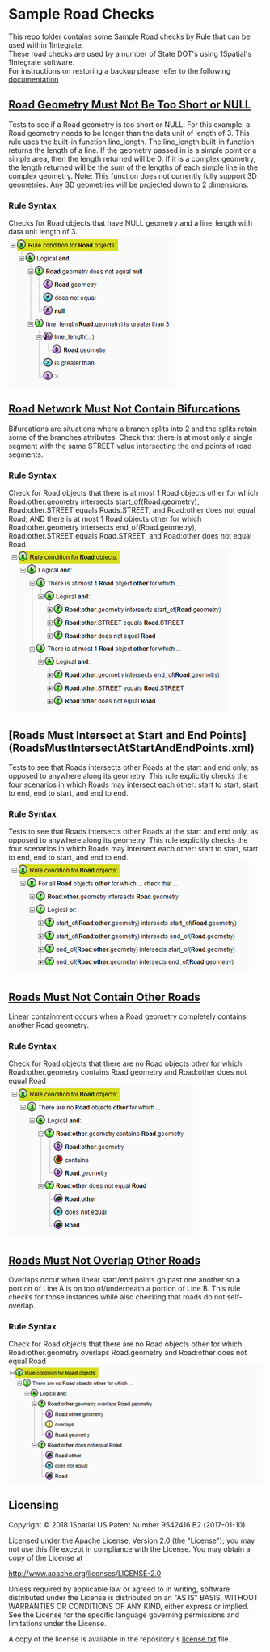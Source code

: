 # Sample Road Checks
This repo folder contains some Sample Road checks by Rule that can be used within 1Integrate.  
These road checks are used by a number of State DOT's using 1Spatial's 1Integrate software.  
For instructions on restoring a backup please refer to the following [documentation](https://1spatial.com/documentation/1integrate/v2_3/Topics/Backup_Restore.htm?Highlight=Restore%20Backup%20Rules)

## [Road Geometry Must Not Be Too Short or NULL](RoadGeometryMustNotBeTooShortOrNull.xml)
Tests to see if a Road geometry is too short or NULL. For this example, a Road geometry needs to be longer than the data unit of length of 3. This rule uses the built-in function line_length. The line_length built-in function returns the length of a line. If the geometry passed in is a simple point or a simple area, then the length returned will be 0. If it is a complex geometry, the length returned will be the sum of the lengths of each simple line in the complex geometry. Note: This function does not currently fully support 3D geometries. Any 3D geometries will be projected down to 2 dimensions.
### Rule Syntax
Checks for Road objects that have NULL geometry and a line_length with data unit length of 3.  
![Alt text](img/RoadGeometryMustNotBeTooShortOrNull_Rule.PNG?raw=true "Short or NULL Rule Screenshot")

## [Road Network Must Not Contain Bifurcations](RoadNetworkMustNotContainBifurcations.xml)
Bifurcations are situations where a branch splits into 2 and the splits retain some of the branches attributes.  Check that there is at most only a single segment with the same STREET value intersecting the end points of road segments.
### Rule Syntax
Check for Road objects that there is at most 1 Road objects other for which Road:other.geometry intersects start_of(Road.geometry), Road:other.STREET equals Roads.STREET, and Road:other does not equal Road; AND there is at most 1 Road objects other for which Road:other.geometry intersects end_of(Road.geometry), Road:other.STREET equals Road.STREET, and Road:other does not equal Road.  
![Alt text](img/RoadNetworkMustNotContainBifurcations_Rule.PNG?raw=true "Bifurcations Rule Screenshot")

## [Roads Must Intersect at Start and End Points] (RoadsMustIntersectAtStartAndEndPoints.xml)
Tests to see that Roads intersects other Roads at the start and end only, as opposed to anywhere along its geometry. This rule explicitly checks the four scenarios in which Roads may intersect each other: start to start, start to end, end to start, and end to end.
### Rule Syntax
Tests to see that Roads intersects other Roads at the start and end only, as opposed to anywhere along its geometry. This rule explicitly checks the four scenarios in which Roads may intersect each other: start to start, start to end, end to start, and end to end.  
![Alt text](img/RoadsMustIntersectAtStartAndEndPoints_Rule.PNG?raw=true "Roads Intersect at Ends Rule Screenshot")

## [Roads Must Not Contain Other Roads](RoadsDoNotContainOtherRoads.xml)
Linear containment occurs when a Road geometry completely contains another Road geometry.
### Rule Syntax
Check for Road objects that there are no Road objects other for which Road:other.geometry contains Road.geometry and Road:other does not equal Road  
![Alt text](img/RoadsDoNotContainOtherRoads_Rule.PNG?raw=true "Road Containment Rule Screenshot")

## [Roads Must Not Overlap Other Roads](RoadsDoNotOverlapOtherRoads.xml)
Overlaps occur when linear start/end points go past one another so a portion of Line A is on top of/underneath a portion of Line B.  This rule checks for those instances while also checking that roads do not self-overlap.
### Rule Syntax
Check for Road objects that there are no Road objects other for which Road:other.geometry overlaps Road.geometry and Road:other does not equal Road  
![Alt text](img/RoadsDoNotOverlap_Rule.png?raw=true "Overlapping Roads Rule Screenshot")

## Licensing
Copyright © 2018 1Spatial US Patent Number 9542416 B2 (2017-01-10)

Licensed under the Apache License, Version 2.0 (the "License");
you may not use this file except in compliance with the License.
You may obtain a copy of the License at

   http://www.apache.org/licenses/LICENSE-2.0

Unless required by applicable law or agreed to in writing, software
distributed under the License is distributed on an "AS IS" BASIS,
WITHOUT WARRANTIES OR CONDITIONS OF ANY KIND, either express or implied.
See the License for the specific language governing permissions and
limitations under the License.

A copy of the license is available in the repository's [license.txt](LICENSE) file.